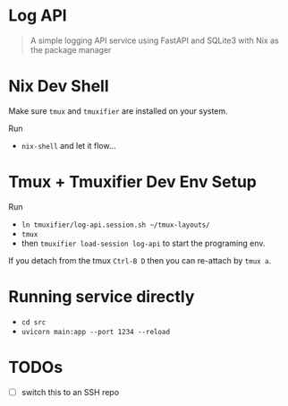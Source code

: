 # Log API

> A simple logging API service using FastAPI and SQLite3 with Nix as the package manager

# Nix Dev Shell

Make sure `tmux` and `tmuxifier` are installed on your system.

Run

- `nix-shell` and let it flow...

# Tmux + Tmuxifier Dev Env Setup

Run 

- `ln tmuxifier/log-api.session.sh ~/tmux-layouts/`
- `tmux`
- then `tmuxifier load-session log-api` to start the programing env.

If you detach from the tmux `Ctrl-B D` then you can re-attach by `tmux a`.

# Running service directly

- `cd src`
- `uvicorn main:app --port 1234 --reload`

# TODOs

- [ ] switch this to an SSH repo
